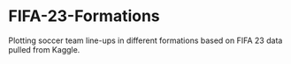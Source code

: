 # FIFA-23-Formations
Plotting soccer team line-ups in different formations based on FIFA 23 data pulled from Kaggle.
